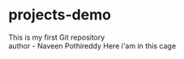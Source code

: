 # projects-demo
This is my first Git repository
<br>
author - Naveen Pothireddy
Here i'am in this cage